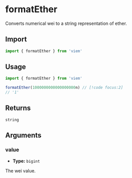 # formatEther

Converts numerical wei to a string representation of ether.

## Import

```ts
import { formatEther } from 'viem'
```

## Usage

```ts
import { formatEther } from 'viem'

formatEther(1000000000000000000n) // [!code focus:2]
// '1'
```

## Returns

`string`

## Arguments

### value

- **Type:** `bigint`

The wei value.